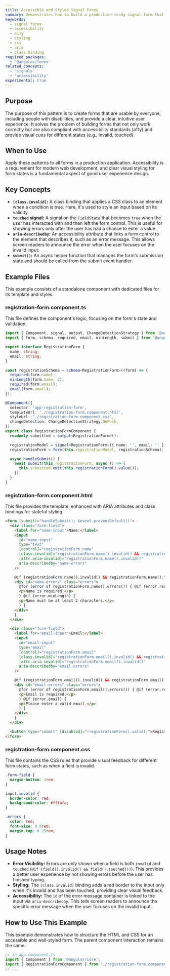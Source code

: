 ```yaml
---
title: Accessible and Styled Signal Forms
summary: Demonstrates how to build a production-ready signal form that is accessible to screen reader users and provides clear visual feedback using CSS and class bindings.
keywords:
  - signal forms
  - accessibility
  - a11y
  - styling
  - css
  - aria
  - class binding
required_packages:
  - '@angular/forms'
related_concepts:
  - 'signals'
  - 'accessibility'
experimental: true
---
```


## Purpose

The purpose of this pattern is to create forms that are usable by everyone, including people with disabilities, and provide a clear, intuitive user experience. It solves the problem of building forms that not only work correctly but are also compliant with accessibility standards (a11y) and provide visual cues for different states (e.g., invalid, touched).

## When to Use

Apply these patterns to all forms in a production application. Accessibility is a requirement for modern web development, and clear visual styling for form states is a fundamental aspect of good user experience design.

## Key Concepts

- **`[class.invalid]`:** A class binding that applies a CSS class to an element when a condition is true. Here, it's used to style an input based on its validity.
- **`touched` signal:** A signal on the `FieldState` that becomes `true` when the user has interacted with and then left the form control. This is useful for showing errors only after the user has had a chance to enter a value.
- **`aria-describedby`:** An accessibility attribute that links a form control to the element that describes it, such as an error message. This allows screen readers to announce the error when the user focuses on the invalid input.
- **`submit()`:** An async helper function that manages the form's submission state and should be called from the submit event handler.

## Example Files

This example consists of a standalone component with dedicated files for its template and styles.

### registration-form.component.ts

This file defines the component's logic, focusing on the form's state and validation.

```typescript
import { Component, signal, output, ChangeDetectionStrategy } from '@angular/core';
import { form, schema, required, email, minLength, submit } from '@angular/forms/signals';

export interface RegistrationForm {
  name: string;
  email: string;
}

const registrationSchema = schema<RegistrationForm>((form) => {
  required(form.name);
  minLength(form.name, 2);
  required(form.email);
  email(form.email);
});

@Component({
  selector: 'app-registration-form',
  templateUrl: './registration-form.component.html',
  styleUrl: './registration-form.component.css',
  changeDetection: ChangeDetectionStrategy.OnPush,
})
export class RegistrationFormComponent {
  readonly submitted = output<RegistrationForm>();

  registrationModel = signal<RegistrationForm>({ name: '', email: '' });
  registrationForm = form(this.registrationModel, registrationSchema);

  async handleSubmit() {
    await submit(this.registrationForm, async () => {
      this.submitted.emit(this.registrationForm().value());
    });
  }
}
```

### registration-form.component.html

This file provides the template, enhanced with ARIA attributes and class bindings for stateful styling.

```html
<form (submit)="handleSubmit(); $event.preventDefault()">
  <div class="form-field">
    <label for="name-input">Name:</label>
    <input
      id="name-input"
      type="text"
      [control]="registrationForm.name"
      [class.invalid]="registrationForm.name().invalid() && registrationForm.name().touched()"
      [attr.aria-invalid]="registrationForm.name().invalid()"
      aria-describedby="name-errors"
    />

    @if (registrationForm.name().invalid() && registrationForm.name().touched()) {
    <div id="name-errors" class="errors">
      @for (error of registrationForm.name().errors()) { @if (error.required) {
      <p>Name is required.</p>
      } @if (error.minLength) {
      <p>Name must be at least 2 characters.</p>
      } }
    </div>
    }
  </div>

  <div class="form-field">
    <label for="email-input">Email:</label>
    <input
      id="email-input"
      type="email"
      [control]="registrationForm.email"
      [class.invalid]="registrationForm.email().invalid() && registrationForm.email().touched()"
      [attr.aria-invalid]="registrationForm.email().invalid()"
      aria-describedby="email-errors"
    />

    @if (registrationForm.email().invalid() && registrationForm.email().touched()) {
    <div id="email-errors" class="errors">
      @for (error of registrationForm.email().errors()) { @if (error.required) {
      <p>Email is required.</p>
      } @if (error.email) {
      <p>Please enter a valid email.</p>
      } }
    </div>
    }
  </div>

  <button type="submit" [disabled]="!registrationForm().valid()">Register</button>
</form>
```

### registration-form.component.css

This file contains the CSS rules that provide visual feedback for different form states, such as when a field is invalid.

```css
.form-field {
  margin-bottom: 1rem;
}

input.invalid {
  border-color: red;
  background-color: #fffafa;
}

.errors {
  color: red;
  font-size: 0.8rem;
  margin-top: 0.25rem;
}
```

## Usage Notes

- **Error Visibility:** Errors are only shown when a field is both `invalid` and `touched` (`@if (field().invalid() && field().touched())`). This provides a better user experience by not showing errors before the user has finished typing.
- **Styling:** The `[class.invalid]` binding adds a red border to the input only when it's invalid and has been touched, providing clear visual feedback.
- **Accessibility:** The `id` of the error message container is linked to the input via `aria-describedby`. This tells screen readers to announce the specific error message when the user focuses on the invalid input.

## How to Use This Example

This example demonstrates how to structure the HTML and CSS for an accessible and well-styled form. The parent component interaction remains the same.

```typescript
// in app.component.ts
import { Component } from '@angular/core';
import { RegistrationFormComponent } from './registration-form.component';
// ...
```
